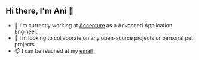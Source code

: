 ## Hi there, I'm Ani 👋

- 🔭 I'm currently working at [Accenture](https://www.accenture.com/ca-en) as a Advanced Application Engineer. 
- 👯 I’m looking to collaborate on any open-source projects or personal pet projects.
- 📫 I can be reached at my [email](mailto://ani.aggarwal@mail.utoronto.ca)

<!--
**ani1797/ani1797** is a ✨ _special_ ✨ repository because its `README.md` (this file) appears on your GitHub profile.

Here are some ideas to get you started:

- 🔭 I’m currently working on ...
- 🌱 I’m currently learning ...
- 👯 I’m looking to collaborate on ...
- 🤔 I’m looking for help with ...
- 💬 Ask me about ...
- 📫 How to reach me: ...
- 😄 Pronouns: ...
- ⚡ Fun fact: ...
-->
